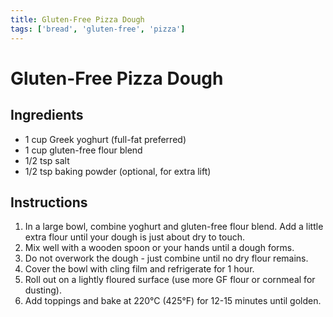 ```yaml
---
title: Gluten-Free Pizza Dough
tags: ['bread', 'gluten-free', 'pizza']
---
```


# Gluten-Free Pizza Dough

## Ingredients
- 1 cup Greek yoghurt (full-fat preferred)
- 1 cup gluten-free flour blend
- 1/2 tsp salt
- 1/2 tsp baking powder (optional, for extra lift)

## Instructions
1. In a large bowl, combine yoghurt and gluten-free flour blend. Add a little extra flour until your dough is just about dry to touch.
2. Mix well with a wooden spoon or your hands until a dough forms.
3. Do not overwork the dough - just combine until no dry flour remains.
4. Cover the bowl with cling film and refrigerate for 1 hour.
5. Roll out on a lightly floured surface (use more GF flour or cornmeal for dusting).
8. Add toppings and bake at 220°C (425°F) for 12-15 minutes until golden.
